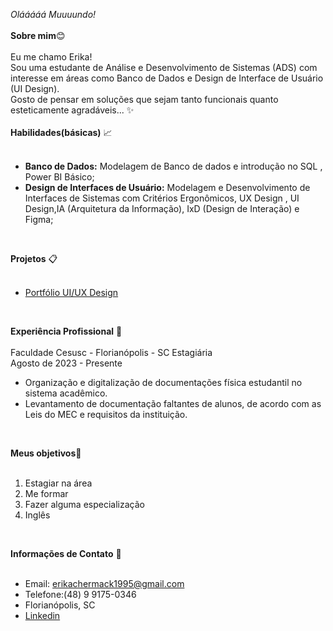 <!--
**ErikaChermack/ErikaChermack** is a ✨ _special_ ✨ repository because its `README.md` (this file) appears on your GitHub profile.

Here are some ideas to get you started:

- 🔭 I’m currently working on ...
- 🌱 I’m currently learning ...
- 👯 I’m looking to collaborate on ...
- 🤔 I’m looking for help with ...
- 💬 Ask me about ...
- 📫 How to reach me: ...
- 😄 Pronouns: ...
- ⚡ Fun fact: ...
-->
*Olááááá Muuuundo!*<br>
<br>
**Sobre mim**😊 <br>
<br>
Eu me chamo Erika! <br>
Sou uma estudante de Análise e Desenvolvimento de Sistemas (ADS) com interesse em áreas como Banco de Dados e Design de Interface de Usuário (UI Design).<br>
Gosto de pensar em soluções que sejam tanto funcionais quanto esteticamente agradáveis... ✨ <br>
<br>
**Habilidades(básicas)** 📈 <br>
<br>
- **Banco de Dados:** Modelagem de Banco de dados e introdução no SQL , Power BI Básico;
- **Design de Interfaces de Usuário:** Modelagem e Desenvolvimento de  Interfaces de Sistemas com Critérios Ergonômicos, UX Design , UI Design,IA (Arquitetura da Informação), IxD (Design de Interação) e Figma;<br>
<br>

**Projetos** 📋<br>
<br>
- [Portfólio UI/UX Design](https://www.canva.com/design/DAF7Spxa34w/QDCv2qFQeCbYkTQPvSIbEw/view?utm_content=DAF7Spxa34w&utm_campaign=designshare&utm_medium=link&utm_source=editor)<br>
<br>

**Experiência Profissional** 📑 <br>
<br>
Faculdade Cesusc - Florianópolis - SC
Estagiária  
Agosto de 2023 - Presente<br>
- Organização e digitalização de documentações física estudantil no sistema acadêmico.
- Levantamento de documentação faltantes de alunos, de acordo com as Leis do MEC e requisitos da instituição.<br>
<br>

**Meus objetivos**🐾<br>
<br>
1. Estagiar na área<br>
2. Me formar<br>
3. Fazer alguma especialização<br>
4. Inglês
<br>

**Informações de Contato** 📨 <br>
<br>
- Email: erikachermack1995@gmail.com<br>
- Telefone:(48) 9 9175-0346<br>
- Florianópolis, SC<br>
- [Linkedin](www.linkedin.com/in/erika-chermack)
